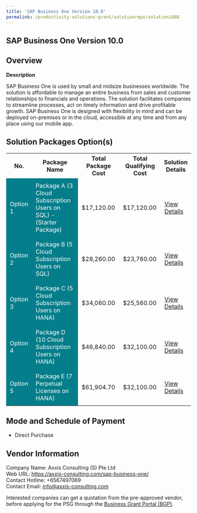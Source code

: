 ```yaml
---
title: 'SAP Business One Version 10.0'
permalink: /productivity-solutions-grant/solutionrepo/solution1488
---
```


## SAP Business One Version 10.0

## Overview

**Description**

SAP Business One is used by small and midsize businesses worldwide. The solution is affordable to manage an entire business from sales and customer relationships to financials and operations. The solution facilitates companies to streamline processes, act on timely information and drive profitable growth. SAP Business One is designed with flexibility in mind and can be deployed on-premises or in the cloud, accessible at any time and from any place using our mobile app.

## Solution Packages Option(s)

<table>
<tr>
<th><b>No.</b></th>
<th><b>Package Name</b></th>
<th><b>Total Package Cost</b></th>
<th><b>Total Qualifying Cost</b></th>
<th><b>Solution Details</b></th>
</tr>
<tr>
<td style='padding: 10px; background-color: #037E8A; color: #FFFFFF;'>Option 1</td>
<td style='padding: 10px; background-color: #037E8A; color: #FFFFFF;'>Package A (3 Cloud Subscription Users on SQL) - (Starter Package)</td>
<td style='padding: 10px;'>$17,120.00</td>
<td style='padding: 10px;'>$17,120.00</td>
<td style='padding: 10px;'><a href='/images/psg/Axxis_SAP_Business_Desensitised_Annex_3_Part1.pdf' target='_blank'>View Details</a></td>
</tr>
<tr>
<td style='padding: 10px; background-color: #037E8A; color: #FFFFFF;'>Option 2</td>
<td style='padding: 10px; background-color: #037E8A; color: #FFFFFF;'>Package B (5 Cloud Subscription Users on SQL)</td>
<td style='padding: 10px;'>$28,260.00</td>
<td style='padding: 10px;'>$23,760.00</td>
<td style='padding: 10px;'><a href='/images/psg/Axxis_SAP_Business_Desensitised_Annex_3_Part2.pdf' target='_blank'>View Details</a></td>
</tr>
<tr>
<td style='padding: 10px; background-color: #037E8A; color: #FFFFFF;'>Option 3</td>
<td style='padding: 10px; background-color: #037E8A; color: #FFFFFF;'>Package C (5 Cloud Subscription Users on HANA)</td>
<td style='padding: 10px;'>$34,060.00</td>
<td style='padding: 10px;'>$25,560.00</td>
<td style='padding: 10px;'><a href='/images/psg/Axxis_SAP_Business_Desensitised_Annex_3_Part3.pdf' target='_blank'>View Details</a></td>
</tr>
<tr>
<td style='padding: 10px; background-color: #037E8A; color: #FFFFFF;'>Option 4</td>
<td style='padding: 10px; background-color: #037E8A; color: #FFFFFF;'>Package D (10 Cloud Subscription Users on HANA)</td>
<td style='padding: 10px;'>$46,840.00</td>
<td style='padding: 10px;'>$32,100.00</td>
<td style='padding: 10px;'><a href='/images/psg/Axxis_SAP_Business_Desensitised_Annex_3_Part4.pdf' target='_blank'>View Details</a></td>
</tr>
<tr>
<td style='padding: 10px; background-color: #037E8A; color: #FFFFFF;'>Option 5</td>
<td style='padding: 10px; background-color: #037E8A; color: #FFFFFF;'>Package E (7 Perpetual Licenses on HANA)</td>
<td style='padding: 10px;'>$61,904.70</td>
<td style='padding: 10px;'>$32,100.00</td>
<td style='padding: 10px;'><a href='/images/psg/Axxis_SAP_Business_Desensitised_Annex_3_Part5.pdf' target='_blank'>View Details</a></td>
</tr>
</table>

## Mode and Schedule of Payment

 - Direct Purchase

## Vendor Information

 Company Name: Axxis Consulting (S) Pte Ltd<br>Web URL: https://axxis-consulting.com/sap-business-one/ <br>Contact Hotline: +6567497069 <br>Contact Email: info@axxis-consulting.com <br>

Interested companies can get a quotation from the pre-approved vendor, before applying for the PSG through the <a href='https://www.businessgrants.gov.sg/' target='_blank' rel='noopener'>Business Grant Portal (BGP)</a>.

<script src="/jquery/resize-tables.js"></script>
